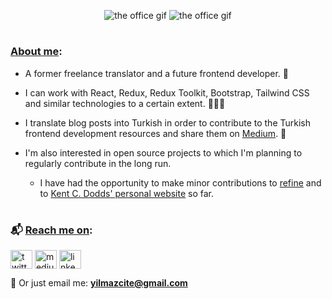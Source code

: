 <p align="center">
  <img src="https://y.yarn.co/3e6a0a58-9183-446c-a950-137ca310db97_text.gif" alt="the office gif">
  <img src="https://c.tenor.com/fR6MrcAyv5sAAAAM/nice-to-meet-me-michael-scott.gif" alt="the office gif" >
</p>

#
<h3 align="left"><ins>About me</ins>:</h3>

* A former freelance translator and a future frontend developer. 🚀

* I can work with React, Redux, Redux Toolkit, Bootstrap, Tailwind CSS and similar technologies to a certain extent. 👨🏻‍💻 

* I translate blog posts into Turkish in order to contribute to the Turkish frontend development resources and share them on [Medium](https://medium.com/@yilmazcite). 📝
  
* I'm also interested in open source projects to which I'm planning to regularly contribute in the long run.
  * I have had the opportunity to make minor contributions to [refine](https://github.com/pankod/refine) and to [Kent C. Dodds' personal website](https://github.com/kentcdodds/kentcdodds.com) so far. 
#
<h3 align="left">📬 <ins>Reach me on</ins>:</h3>

<p align="left">
<a href="https://twitter.com/yilmazcite"><img src="https://raw.githubusercontent.com/rahuldkjain/github-profile-readme-generator/master/src/images/icons/Social/twitter.svg" alt="twitter" align="center"  height="30" width="35" /></a>
<a href="https://medium.com/@yilmazcite"><img src="https://raw.githubusercontent.com/rahuldkjain/github-profile-readme-generator/master/src/images/icons/Social/medium.svg" alt="medium" align="center"  height="30" width="35" /></a>
<a href="https://linkedin.com/in/yilmazcite/"><img src="https://raw.githubusercontent.com/rahuldkjain/github-profile-readme-generator/master/src/images/icons/Social/linked-in-alt.svg" alt="linkedin" align="center"  height="30" width="35" /></a>
</p>

📧 Or just email me: **yilmazcite@gmail.com** 
